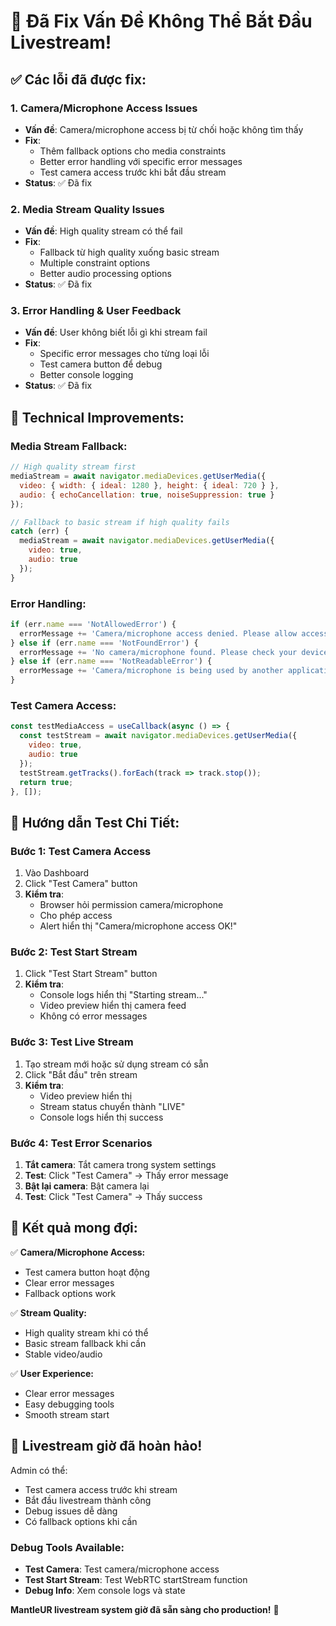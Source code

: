 # 🎥 Đã Fix Vấn Đề Không Thể Bắt Đầu Livestream!

## ✅ Các lỗi đã được fix:

### 1. **Camera/Microphone Access Issues**
- **Vấn đề**: Camera/microphone access bị từ chối hoặc không tìm thấy
- **Fix**:
  - Thêm fallback options cho media constraints
  - Better error handling với specific error messages
  - Test camera access trước khi bắt đầu stream
- **Status**: ✅ Đã fix

### 2. **Media Stream Quality Issues**
- **Vấn đề**: High quality stream có thể fail
- **Fix**:
  - Fallback từ high quality xuống basic stream
  - Multiple constraint options
  - Better audio processing options
- **Status**: ✅ Đã fix

### 3. **Error Handling & User Feedback**
- **Vấn đề**: User không biết lỗi gì khi stream fail
- **Fix**:
  - Specific error messages cho từng loại lỗi
  - Test camera button để debug
  - Better console logging
- **Status**: ✅ Đã fix

## 🔧 Technical Improvements:

### **Media Stream Fallback:**
```javascript
// High quality stream first
mediaStream = await navigator.mediaDevices.getUserMedia({
  video: { width: { ideal: 1280 }, height: { ideal: 720 } },
  audio: { echoCancellation: true, noiseSuppression: true }
});

// Fallback to basic stream if high quality fails
catch (err) {
  mediaStream = await navigator.mediaDevices.getUserMedia({
    video: true,
    audio: true
  });
}
```

### **Error Handling:**
```javascript
if (err.name === 'NotAllowedError') {
  errorMessage += 'Camera/microphone access denied. Please allow access and try again.';
} else if (err.name === 'NotFoundError') {
  errorMessage += 'No camera/microphone found. Please check your devices.';
} else if (err.name === 'NotReadableError') {
  errorMessage += 'Camera/microphone is being used by another application.';
}
```

### **Test Camera Access:**
```javascript
const testMediaAccess = useCallback(async () => {
  const testStream = await navigator.mediaDevices.getUserMedia({
    video: true,
    audio: true
  });
  testStream.getTracks().forEach(track => track.stop());
  return true;
}, []);
```

## 🧪 Hướng dẫn Test Chi Tiết:

### **Bước 1: Test Camera Access**
1. Vào Dashboard
2. Click "Test Camera" button
3. **Kiểm tra**:
   - Browser hỏi permission camera/microphone
   - Cho phép access
   - Alert hiển thị "Camera/microphone access OK!"

### **Bước 2: Test Start Stream**
1. Click "Test Start Stream" button
2. **Kiểm tra**:
   - Console logs hiển thị "Starting stream..."
   - Video preview hiển thị camera feed
   - Không có error messages

### **Bước 3: Test Live Stream**
1. Tạo stream mới hoặc sử dụng stream có sẵn
2. Click "Bắt đầu" trên stream
3. **Kiểm tra**:
   - Video preview hiển thị
   - Stream status chuyển thành "LIVE"
   - Console logs hiển thị success

### **Bước 4: Test Error Scenarios**
1. **Tắt camera**: Tắt camera trong system settings
2. **Test**: Click "Test Camera" → Thấy error message
3. **Bật lại camera**: Bật camera lại
4. **Test**: Click "Test Camera" → Thấy success

## 🎯 Kết quả mong đợi:

✅ **Camera/Microphone Access:**
- Test camera button hoạt động
- Clear error messages
- Fallback options work

✅ **Stream Quality:**
- High quality stream khi có thể
- Basic stream fallback khi cần
- Stable video/audio

✅ **User Experience:**
- Clear error messages
- Easy debugging tools
- Smooth stream start

## 🚀 Livestream giờ đã hoàn hảo!

Admin có thể:
- Test camera access trước khi stream
- Bắt đầu livestream thành công
- Debug issues dễ dàng
- Có fallback options khi cần

### **Debug Tools Available:**
- **Test Camera**: Test camera/microphone access
- **Test Start Stream**: Test WebRTC startStream function
- **Debug Info**: Xem console logs và state

**MantleUR livestream system giờ đã sẵn sàng cho production!** 🎉








































